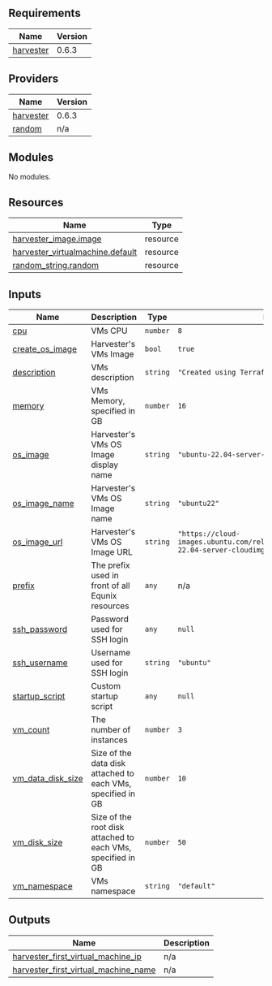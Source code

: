 ## Requirements

| Name | Version |
|------|---------|
| <a name="requirement_harvester"></a> [harvester](#requirement\_harvester) | 0.6.3 |

## Providers

| Name | Version |
|------|---------|
| <a name="provider_harvester"></a> [harvester](#provider\_harvester) | 0.6.3 |
| <a name="provider_random"></a> [random](#provider\_random) | n/a |

## Modules

No modules.

## Resources

| Name | Type |
|------|------|
| [harvester_image.image](https://registry.terraform.io/providers/harvester/harvester/0.6.3/docs/resources/image) | resource |
| [harvester_virtualmachine.default](https://registry.terraform.io/providers/harvester/harvester/0.6.3/docs/resources/virtualmachine) | resource |
| [random_string.random](https://registry.terraform.io/providers/hashicorp/random/latest/docs/resources/string) | resource |

## Inputs

| Name | Description | Type | Default | Required |
|------|-------------|------|---------|:--------:|
| <a name="input_cpu"></a> [cpu](#input\_cpu) | VMs CPU | `number` | `8` | no |
| <a name="input_create_os_image"></a> [create\_os\_image](#input\_create\_os\_image) | Harvester's VMs Image | `bool` | `true` | no |
| <a name="input_description"></a> [description](#input\_description) | VMs description | `string` | `"Created using Terraform"` | no |
| <a name="input_memory"></a> [memory](#input\_memory) | VMs Memory, specified in GB | `number` | `16` | no |
| <a name="input_os_image"></a> [os\_image](#input\_os\_image) | Harvester's VMs OS Image display name | `string` | `"ubuntu-22.04-server-cloudimg-amd64"` | no |
| <a name="input_os_image_name"></a> [os\_image\_name](#input\_os\_image\_name) | Harvester's VMs OS Image name | `string` | `"ubuntu22"` | no |
| <a name="input_os_image_url"></a> [os\_image\_url](#input\_os\_image\_url) | Harvester's VMs OS Image URL | `string` | `"https://cloud-images.ubuntu.com/releases/22.04/release/ubuntu-22.04-server-cloudimg-amd64.img"` | no |
| <a name="input_prefix"></a> [prefix](#input\_prefix) | The prefix used in front of all Equnix resources | `any` | n/a | yes |
| <a name="input_ssh_password"></a> [ssh\_password](#input\_ssh\_password) | Password used for SSH login | `any` | `null` | no |
| <a name="input_ssh_username"></a> [ssh\_username](#input\_ssh\_username) | Username used for SSH login | `string` | `"ubuntu"` | no |
| <a name="input_startup_script"></a> [startup\_script](#input\_startup\_script) | Custom startup script | `any` | `null` | no |
| <a name="input_vm_count"></a> [vm\_count](#input\_vm\_count) | The number of instances | `number` | `3` | no |
| <a name="input_vm_data_disk_size"></a> [vm\_data\_disk\_size](#input\_vm\_data\_disk\_size) | Size of the data disk attached to each VMs, specified in GB | `number` | `10` | no |
| <a name="input_vm_disk_size"></a> [vm\_disk\_size](#input\_vm\_disk\_size) | Size of the root disk attached to each VMs, specified in GB | `number` | `50` | no |
| <a name="input_vm_namespace"></a> [vm\_namespace](#input\_vm\_namespace) | VMs namespace | `string` | `"default"` | no |

## Outputs

| Name | Description |
|------|-------------|
| <a name="output_harvester_first_virtual_machine_ip"></a> [harvester\_first\_virtual\_machine\_ip](#output\_harvester\_first\_virtual\_machine\_ip) | n/a |
| <a name="output_harvester_first_virtual_machine_name"></a> [harvester\_first\_virtual\_machine\_name](#output\_harvester\_first\_virtual\_machine\_name) | n/a |
